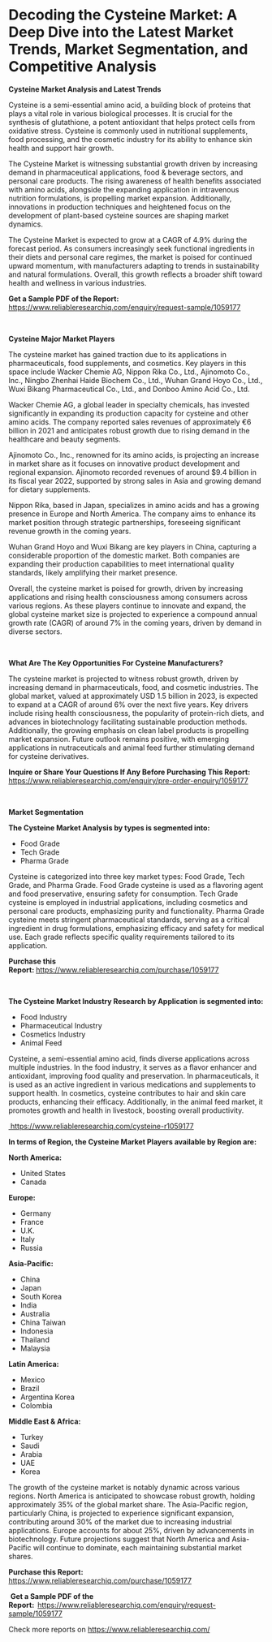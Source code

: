 <p><h1>Decoding the Cysteine Market: A Deep Dive into the Latest Market Trends, Market Segmentation, and Competitive Analysis</h1></p><p><strong>Cysteine Market Analysis and Latest Trends</strong></p>
<p><p>Cysteine is a semi-essential amino acid, a building block of proteins that plays a vital role in various biological processes. It is crucial for the synthesis of glutathione, a potent antioxidant that helps protect cells from oxidative stress. Cysteine is commonly used in nutritional supplements, food processing, and the cosmetic industry for its ability to enhance skin health and support hair growth. </p><p>The Cysteine Market is witnessing substantial growth driven by increasing demand in pharmaceutical applications, food & beverage sectors, and personal care products. The rising awareness of health benefits associated with amino acids, alongside the expanding application in intravenous nutrition formulations, is propelling market expansion. Additionally, innovations in production techniques and heightened focus on the development of plant-based cysteine sources are shaping market dynamics. </p><p>The Cysteine Market is expected to grow at a CAGR of 4.9% during the forecast period. As consumers increasingly seek functional ingredients in their diets and personal care regimes, the market is poised for continued upward momentum, with manufacturers adapting to trends in sustainability and natural formulations. Overall, this growth reflects a broader shift toward health and wellness in various industries.</p></p>
<p><strong>Get a Sample PDF of the Report:&nbsp;</strong> <a href="https://www.reliableresearchiq.com/enquiry/request-sample/1059177?utm_campaign=2883&utm_medium=2&utm_source=Github&utm_content=ia&utm_term=31032025&utm_id=cysteine">https://www.reliableresearchiq.com/enquiry/request-sample/1059177</a></p>
<p>&nbsp;</p>
<p><strong>Cysteine Major Market Players</strong></p>
<p><p>The cysteine market has gained traction due to its applications in pharmaceuticals, food supplements, and cosmetics. Key players in this space include Wacker Chemie AG, Nippon Rika Co., Ltd., Ajinomoto Co., Inc., Ningbo Zhenhai Haide Biochem Co., Ltd., Wuhan Grand Hoyo Co., Ltd., Wuxi Bikang Pharmaceutical Co., Ltd., and Donboo Amino Acid Co., Ltd.</p><p>Wacker Chemie AG, a global leader in specialty chemicals, has invested significantly in expanding its production capacity for cysteine and other amino acids. The company reported sales revenues of approximately €6 billion in 2021 and anticipates robust growth due to rising demand in the healthcare and beauty segments.</p><p>Ajinomoto Co., Inc., renowned for its amino acids, is projecting an increase in market share as it focuses on innovative product development and regional expansion. Ajinomoto recorded revenues of around $9.4 billion in its fiscal year 2022, supported by strong sales in Asia and growing demand for dietary supplements.</p><p>Nippon Rika, based in Japan, specializes in amino acids and has a growing presence in Europe and North America. The company aims to enhance its market position through strategic partnerships, foreseeing significant revenue growth in the coming years.</p><p>Wuhan Grand Hoyo and Wuxi Bikang are key players in China, capturing a considerable proportion of the domestic market. Both companies are expanding their production capabilities to meet international quality standards, likely amplifying their market presence.</p><p>Overall, the cysteine market is poised for growth, driven by increasing applications and rising health consciousness among consumers across various regions. As these players continue to innovate and expand, the global cysteine market size is projected to experience a compound annual growth rate (CAGR) of around 7% in the coming years, driven by demand in diverse sectors.</p></p>
<p>&nbsp;</p>
<p><strong>What Are The Key Opportunities For Cysteine Manufacturers?</strong></p>
<p><p>The cysteine market is projected to witness robust growth, driven by increasing demand in pharmaceuticals, food, and cosmetic industries. The global market, valued at approximately USD 1.5 billion in 2023, is expected to expand at a CAGR of around 6% over the next five years. Key drivers include rising health consciousness, the popularity of protein-rich diets, and advances in biotechnology facilitating sustainable production methods. Additionally, the growing emphasis on clean label products is propelling market expansion. Future outlook remains positive, with emerging applications in nutraceuticals and animal feed further stimulating demand for cysteine derivatives.</p></p>
<p><strong>Inquire or Share Your Questions If Any Before Purchasing This Report:</strong> <a href="https://www.reliableresearchiq.com/enquiry/pre-order-enquiry/1059177?utm_campaign=2883&utm_medium=2&utm_source=Github&utm_content=ia&utm_term=31032025&utm_id=cysteine">https://www.reliableresearchiq.com/enquiry/pre-order-enquiry/1059177</a></p>
<p>&nbsp;</p>
<p><strong>Market Segmentation</strong></p>
<p><strong>The Cysteine Market Analysis by types is segmented into:</strong></p>
<p><ul><li>Food Grade</li><li>Tech Grade</li><li>Pharma Grade</li></ul></p>
<p><p>Cysteine is categorized into three key market types: Food Grade, Tech Grade, and Pharma Grade. Food Grade cysteine is used as a flavoring agent and food preservative, ensuring safety for consumption. Tech Grade cysteine is employed in industrial applications, including cosmetics and personal care products, emphasizing purity and functionality. Pharma Grade cysteine meets stringent pharmaceutical standards, serving as a critical ingredient in drug formulations, emphasizing efficacy and safety for medical use. Each grade reflects specific quality requirements tailored to its application.</p></p>
<p><strong>Purchase this Report:&nbsp;</strong><a href="https://www.reliableresearchiq.com/purchase/1059177?utm_campaign=2883&utm_medium=2&utm_source=Github&utm_content=ia&utm_term=31032025&utm_id=cysteine">https://www.reliableresearchiq.com/purchase/1059177</a></p>
<p>&nbsp;</p>
<p><strong>The Cysteine Market Industry Research by Application is segmented into:</strong></p>
<p><ul><li>Food Industry</li><li>Pharmaceutical Industry</li><li>Cosmetics Industry</li><li>Animal Feed</li></ul></p>
<p><p>Cysteine, a semi-essential amino acid, finds diverse applications across multiple industries. In the food industry, it serves as a flavor enhancer and antioxidant, improving food quality and preservation. In pharmaceuticals, it is used as an active ingredient in various medications and supplements to support health. In cosmetics, cysteine contributes to hair and skin care products, enhancing their efficacy. Additionally, in the animal feed market, it promotes growth and health in livestock, boosting overall productivity.</p></p>
<p><a href="https://www.reliableresearchiq.com/cysteine-r1059177?utm_campaign=2883&utm_medium=2&utm_source=Github&utm_content=ia&utm_term=31032025&utm_id=cysteine">&nbsp;https://www.reliableresearchiq.com/cysteine-r1059177</a></p>
<p><strong>In terms of Region, the Cysteine Market Players available by Region are:</strong></p>
<p>
    <p> <strong> North America: </strong>
        <ul>
            <li>United States</li>
            <li>Canada</li>
        </ul>
        </p> 
    <p> <strong> Europe: </strong>
        <ul>
            <li>Germany</li>
            <li>France</li>
            <li>U.K.</li>
            <li>Italy</li>
            <li>Russia</li>
        </ul>
        </p> 
    <p> <strong> Asia-Pacific: </strong>
        <ul>
            <li>China</li>
            <li>Japan</li>
            <li>South Korea</li>
            <li>India</li>
            <li>Australia</li>
            <li>China Taiwan</li>
            <li>Indonesia</li>
            <li>Thailand</li>
            <li>Malaysia</li>
        </ul>
        </p> 
    <p> <strong> Latin America: </strong>
        <ul>
            <li>Mexico</li>
            <li>Brazil</li>
            <li>Argentina Korea</li>
            <li>Colombia</li>
        </ul>
        </p> 
    <p> <strong> Middle East & Africa: </strong>
        <ul>
            <li>Turkey</li>
            <li>Saudi</li>
            <li>Arabia</li>
            <li>UAE</li>
            <li>Korea</li>
        </ul>
    </p>
    </p>
<p><p>The growth of the cysteine market is notably dynamic across various regions. North America is anticipated to showcase robust growth, holding approximately 35% of the global market share. The Asia-Pacific region, particularly China, is projected to experience significant expansion, contributing around 30% of the market due to increasing industrial applications. Europe accounts for about 25%, driven by advancements in biotechnology. Future projections suggest that North America and Asia-Pacific will continue to dominate, each maintaining substantial market shares.</p></p>
<p><strong>Purchase this Report: </strong><a href="https://www.reliableresearchiq.com/purchase/1059177?utm_campaign=2883&utm_medium=2&utm_source=Github&utm_content=ia&utm_term=31032025&utm_id=cysteine">https://www.reliableresearchiq.com/purchase/1059177</a></p>
<p>&nbsp;<strong>Get a Sample PDF of the Report:&nbsp;&nbsp;</strong><a href="https://www.reliableresearchiq.com/enquiry/request-sample/1059177?utm_campaign=2883&utm_medium=2&utm_source=Github&utm_content=ia&utm_term=31032025&utm_id=cysteine">https://www.reliableresearchiq.com/enquiry/request-sample/1059177</a></p>
<p><strong></strong></p>
<p>Check more reports on <a href="https://www.reliableresearchiq.com/?utm_campaign=2883&utm_medium=2&utm_source=Github&utm_content=ia&utm_term=31032025&utm_id=cysteine">https://www.reliableresearchiq.com/</a></p>